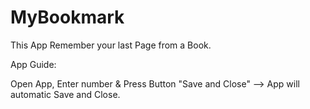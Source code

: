 # MyBookmark
This App Remember your last Page from a Book. 

App Guide:

Open App, Enter number & Press Button "Save and Close" --> App will automatic Save and Close.
